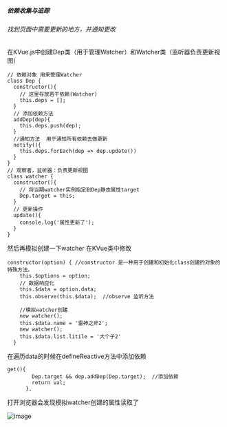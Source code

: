 ##### 依赖收集与追踪
###### 找到页面中需要更新的地方，并通知更改
在KVue.js中创建Dep类（用于管理Watcher）和Watcher类（监听器负责更新视图）


```
// 依赖对象 用来管理Watcher
class Dep {
  constructor(){
    // 这里存放若干依赖(Watcher)
    this.deps = [];
  }
  // 添加依赖方法
  addDep(dep){
    this.deps.push(dep);
  }
  //通知方法  用于通知所有依赖去做更新
  notify(){
    this.deps.forEach(dep => dep.update())
  }
}
// 观察者，监听器：负责更新视图
class watcher {
  constructor(){
    // 将当期watcher实例指定到Dep静态属性target
    Dep.target = this;
  }
  // 更新操作
  update(){
    console.log('属性更新了');
  }
}
```

然后再模拟创建一下watcher
在KVue类中修改


```
constructor(option) { //constructor 是一种用于创建和初始化class创建的对象的特殊方法。
    this.$options = option;
    // 数据响应化
    this.$data = option.data;
    this.observe(this.$data);  //observe 监听方法
    
    //模拟watcher创建
    new watcher();
    this.$data.name = '雷神之斧2';
    new watcher();
    this.$data.list.litile = '大个子2'
  }
```

在遍历data的时候在defineReactive方法中添加依赖


```
get(){
        Dep.target && dep.addDep(Dep.target);  //添加依赖
        return val;
      },
```

打开浏览器会发现模拟watcher创建的属性读取了

![image](https://upload-images.jianshu.io/upload_images/17381126-17a0fe810aa06992.png?imageMogr2/auto-orient/strip|imageView2/2/w/664/format/webp)
